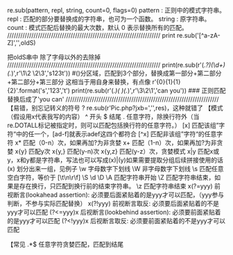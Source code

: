 re.sub(pattern, repl, string, count=0, flags=0)
pattern : 正则中的模式字符串。
repl : 匹配的部分要替换成的字符串，也可为一个函数。
string : 原字符串。
count : 模式匹配后替换的最大次数，默认 0 表示替换所有的匹配。
//////////////////////////////////////////////////////////////////////
print re.sub('[^a-zA-Z]','',oldS)

把oldS串中 除了字母以外的去除掉
//////////////////////////////////////////////////////////////////////
print(re.sub(r'(.*?)(\d+)(.*)',r'\1\2 \2\3','s123t'))
#()分区域，匹配到3个部分，替换成第一部分+第二部分+第二部分+第三部分
这相当于用自身来替换，有点像 r'{0}{1}{1}{2}'.format('s','123','t')
print(re.sub(r'(.*)( )(.*)',r'\3\2\1','can you')) ### 正则匹配替换后成了'you can'
//////////////////////////////////////////////////////////////////////
【易错，别忘记转义的符号
?		re.sub(r'Pic.php?jxb=','',res)，这种就错了
【模式（假设用x代表我写的内容）
^		开头
$		结尾
.		任意字符，除换行符外（当re.DOTALL标记被指定时，则可以匹配包括换行符的任意字符。）
[x]		匹配该组”字符“中的任一个，[ad-f]就表示adef这四个都符合
[^x]		匹配非该组”字符“的任意字符
x*		匹配（0-n）次，如果再加?为非贪婪
x+		匹配（1-n）次，如果再加?为非贪婪
x{y}		匹配y次
x{y,}		匹配(y-n)次
x{y,z}		匹配(y-z）次，贪婪模式
x|y		匹配x或y，x和y都是字符串，写法也可以写成(x)|(y)如果需要提取分组后续拼接使用的话
(x)		划分出来一组，见例子
\w		字母数字下划线
\W		非字母数字下划线
\s		匹配任意空白字符，等价于 [\t\n\r\f]
\S
\d
\D
\A		匹配字符串开始
\Z		匹配字符串结束，如果是存在换行，只匹配到换行前的结束字符串。
\z		匹配字符串结束
x(?=yyy)        前视断言(lookahead assertion): 必须要后面紧贴着的是yyy才可以匹配，（yyy参与判断，不参与实际匹配替换）
x(?!yyy)        前视断言取反: 必须要后面紧贴着的不是yyy才可以匹配
(?<=yyy)x       后视断言(lookbehind assertion): 必须要前面紧贴着的是yyy才可以匹配
(?<!yyy)x       后视断言取反: 必须要前面紧贴着的不是yyy才可以匹配

【常见
.*$		任意字符贪婪匹配，匹配到结尾
